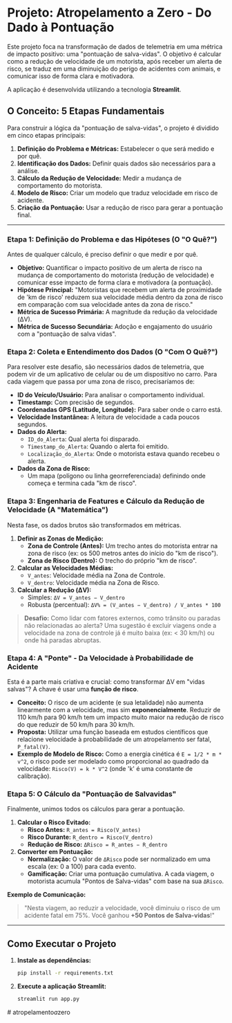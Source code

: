 # Projeto: Atropelamento a Zero - Do Dado à Pontuação

Este projeto foca na transformação de dados de telemetria em uma métrica de impacto positivo: uma "pontuação de salva-vidas". O objetivo é calcular como a redução de velocidade de um motorista, após receber um alerta de risco, se traduz em uma diminuição do perigo de acidentes com animais, e comunicar isso de forma clara e motivadora.

A aplicação é desenvolvida utilizando a tecnologia **Streamlit**.

## O Conceito: 5 Etapas Fundamentais

Para construir a lógica da "pontuação de salva-vidas", o projeto é dividido em cinco etapas principais:

1.  **Definição do Problema e Métricas:** Estabelecer o que será medido e por quê.
2.  **Identificação dos Dados:** Definir quais dados são necessários para a análise.
3.  **Cálculo da Redução de Velocidade:** Medir a mudança de comportamento do motorista.
4.  **Modelo de Risco:** Criar um modelo que traduz velocidade em risco de acidente.
5.  **Criação da Pontuação:** Usar a redução de risco para gerar a pontuação final.

---

### Etapa 1: Definição do Problema e das Hipóteses (O "O Quê?")

Antes de qualquer cálculo, é preciso definir o que medir e por quê.

-   **Objetivo:** Quantificar o impacto positivo de um alerta de risco na mudança de comportamento do motorista (redução de velocidade) e comunicar esse impacto de forma clara e motivadora (a pontuação).
-   **Hipótese Principal:** "Motoristas que recebem um alerta de proximidade de 'km de risco' reduzem sua velocidade média dentro da zona de risco em comparação com sua velocidade antes da zona de risco."
-   **Métrica de Sucesso Primária:** A magnitude da redução da velocidade (ΔV).
-   **Métrica de Sucesso Secundária:** Adoção e engajamento do usuário com a "pontuação de salva vidas".

### Etapa 2: Coleta e Entendimento dos Dados (O "Com O Quê?")

Para resolver este desafio, são necessários dados de telemetria, que podem vir de um aplicativo de celular ou de um dispositivo no carro. Para cada viagem que passa por uma zona de risco, precisaríamos de:

-   **ID do Veículo/Usuário:** Para analisar o comportamento individual.
-   **Timestamp:** Com precisão de segundos.
-   **Coordenadas GPS (Latitude, Longitude):** Para saber onde o carro está.
-   **Velocidade Instantânea:** A leitura de velocidade a cada poucos segundos.
-   **Dados do Alerta:**
    -   `ID_do_Alerta`: Qual alerta foi disparado.
    -   `Timestamp_do_Alerta`: Quando o alerta foi emitido.
    -   `Localização_do_Alerta`: Onde o motorista estava quando recebeu o alerta.
-   **Dados da Zona de Risco:**
    -   Um mapa (polígono ou linha georreferenciada) definindo onde começa e termina cada "km de risco".

### Etapa 3: Engenharia de Features e Cálculo da Redução de Velocidade (A "Matemática")

Nesta fase, os dados brutos são transformados em métricas.

1.  **Definir as Zonas de Medição:**
    -   **Zona de Controle (Antes):** Um trecho antes do motorista entrar na zona de risco (ex: os 500 metros antes do início do "km de risco").
    -   **Zona de Risco (Dentro):** O trecho do próprio "km de risco".
2.  **Calcular as Velocidades Médias:**
    -   `V_antes`: Velocidade média na Zona de Controle.
    -   `V_dentro`: Velocidade média na Zona de Risco.
3.  **Calcular a Redução (ΔV):**
    -   Simples: `ΔV = V_antes − V_dentro`
    -   Robusta (percentual): `ΔV% = (V_antes − V_dentro) / V_antes * 100`

> **Desafio:** Como lidar com fatores externos, como trânsito ou paradas não relacionadas ao alerta? Uma sugestão é excluir viagens onde a velocidade na zona de controle já é muito baixa (ex: < 30 km/h) ou onde há paradas abruptas.

### Etapa 4: A "Ponte" - Da Velocidade à Probabilidade de Acidente

Esta é a parte mais criativa e crucial: como transformar ΔV em "vidas salvas"? A chave é usar uma **função de risco**.

-   **Conceito:** O risco de um acidente (e sua letalidade) não aumenta linearmente com a velocidade, mas sim **exponencialmente**. Reduzir de 110 km/h para 90 km/h tem um impacto muito maior na redução de risco do que reduzir de 50 km/h para 30 km/h.
-   **Proposta:** Utilizar uma função baseada em estudos científicos que relacione velocidade à probabilidade de um atropelamento ser fatal, `P_fatal(V)`.
-   **Exemplo de Modelo de Risco:** Como a energia cinética é `E = 1/2 * m * v^2`, o risco pode ser modelado como proporcional ao quadrado da velocidade:
    `Risco(V) = k * V^2` (onde 'k' é uma constante de calibração).

### Etapa 5: O Cálculo da "Pontuação de Salvavidas"

Finalmente, unimos todos os cálculos para gerar a pontuação.

1.  **Calcular o Risco Evitado:**
    -   **Risco Antes:** `R_antes = Risco(V_antes)`
    -   **Risco Durante:** `R_dentro = Risco(V_dentro)`
    -   **Redução de Risco:** `ΔRisco = R_antes − R_dentro`
2.  **Converter em Pontuação:**
    -   **Normalização:** O valor de `ΔRisco` pode ser normalizado em uma escala (ex: 0 a 100) para cada evento.
    -   **Gamificação:** Criar uma pontuação cumulativa. A cada viagem, o motorista acumula "Pontos de Salva-vidas" com base na sua `ΔRisco`.

**Exemplo de Comunicação:**
> "Nesta viagem, ao reduzir a velocidade, você diminuiu o risco de um acidente fatal em 75%. Você ganhou **+50 Pontos de Salva-vidas**!"

---

## Como Executar o Projeto

1.  **Instale as dependências:**
    ```bash
    pip install -r requirements.txt
    ```
2.  **Execute a aplicação Streamlit:**
    ```bash
    streamlit run app.py
    ```
#   a t r o p e l a m e n t o _ a _ z e r o  
 